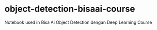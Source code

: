 # object-detection-bisaai-course
Notebook used in Bisa Ai Object Detection dengan Deep Learning Course
